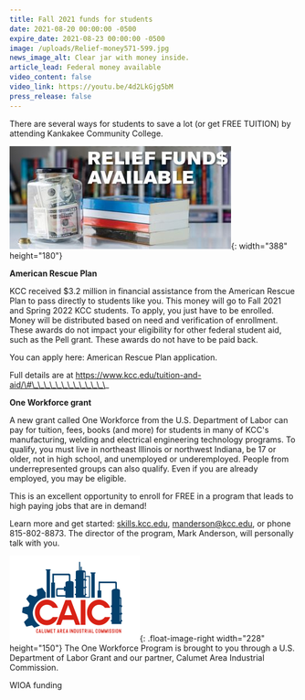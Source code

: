 ```yaml
---
title: Fall 2021 funds for students
date: 2021-08-20 00:00:00 -0500
expire_date: 2021-08-23 00:00:00 -0500
image: /uploads/Relief-money571-599.jpg
news_image_alt: Clear jar with money inside.
article_lead: Federal money available
video_content: false
video_link: https://youtu.be/4d2LkGjg5bM
press_release: false
---
```

There are several ways for students to save a lot (or get FREE TUITION) by attending Kankakee Community College.&nbsp;

![](/uploads/relief-funds-full-graphic-388x180.jpg){: width="388" height="180"}

**American Rescue Plan**

KCC received $3.2 million in financial assistance from the American Rescue Plan to pass directly to students like you. This money will go to Fall 2021 and Spring 2022 KCC students. To apply, you just have to be enrolled. Money will be distributed based on need and verification of enrollment. These awards do not impact your eligibility for other federal student aid, such as the Pell grant. These awards do not have to be paid back.

You can apply here: American Rescue Plan application.

Full details are at https://www.kcc.edu/tuition-and-aid/\#\_\_\_\_\_\_\_\_\_\_\_\_\_

**One Workforce grant**

A new grant called One Workforce from the U.S. Department of Labor can pay for tuition, fees, books (and more) for students in many of KCC's manufacturing, welding and electrical engineering technology programs. To qualify, you must live in northeast Illinois or northwest Indiana, be 17 or older, not in high school, and unemployed or underemployed. People from underrepresented groups can also qualify. Even if you are already employed, you may be eligible.

This is an excellent opportunity to enroll for FREE in a program that leads to high paying jobs that are in demand\!

Learn more and get started: [skills.kcc.edu](http://skills.kcc.edu), [manderson@kcc.edu](mailto:manderson@kcc.edu), or phone 815-802-8873. The director of the program, Mark Anderson, will personally talk with you.

![](/uploads/caic-logo228x150.png){: .float-image-right width="228" height="150"}&nbsp;The One Workforce Program is brought to you through a U.S. Department of Labor Grant and our partner, Calumet Area Industrial Commission.

WIOA funding

&nbsp;
